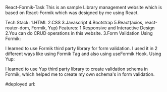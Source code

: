 React-Formik-Task
This is an sample Library management website which is based on React-Formik which was designed by me using React. 

Tech Stack:
1.HTML
2.CSS
3.Javascript
4.Bootstrap
5.React(axios, react-router-dom, Formik, Yup)
Features:
1.Responsive and Interactive Design
2.You can do CRUD operations in this website.
3.Form Validation
Using Formik:

I learned to use Formik third party library for form validation. I used it in 2 different ways like using Formik Tag and also using useFormik Hook.
Using Yup:

I learned to use Yup third party library to create validation schema in Formik, which helped me to create my own schema's in form validation.

#deployed url: